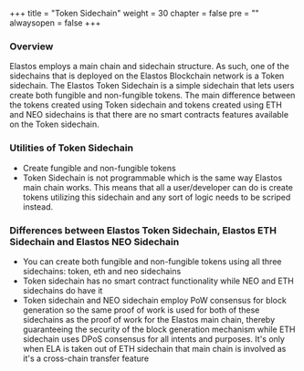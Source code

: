 +++
title = "Token Sidechain"
weight = 30
chapter = false
pre = ""
alwaysopen = false
+++

### Overview
Elastos employs a main chain and sidechain structure. As such, one of the sidechains that is deployed on the Elastos Blockchain network is a Token sidechain. The Elastos Token Sidechain is a simple sidechain that lets users create both fungible and non-fungible tokens. The main difference between the tokens created using Token sidechain and tokens created using ETH and NEO sidechains is that there are no smart contracts features available on the Token sidechain. 

### Utilities of Token Sidechain
- Create fungible and non-fungible tokens
- Token Sidechain is not programmable which is the same way Elastos main chain works. This means that all a user/developer can do is create tokens utilizing this sidechain and any sort of logic needs to be scriped instead.

### Differences between Elastos Token Sidechain, Elastos ETH Sidechain and Elastos NEO Sidechain
- You can create both fungible and non-fungible tokens using all three sidechains: token, eth and neo sidechains
- Token sidechain has no smart contract functionality while NEO and ETH sidechains do have it
- Token sidechain and NEO sidechain employ PoW consensus for block generation so the same proof of work is used for both of these sidechains as the proof of work for the Elastos main chain, thereby guaranteeing the security of the block generation mechanism while ETH sidechain uses DPoS consensus for all intents and purposes. It's only when ELA is taken out of ETH sidechain that main chain is involved as it's a cross-chain transfer feature
